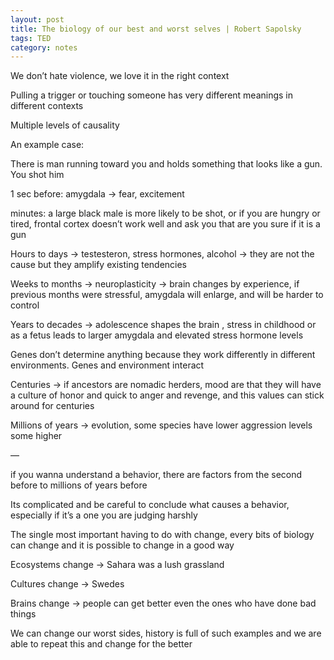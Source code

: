 ```yaml
---
layout: post
title: The biology of our best and worst selves | Robert Sapolsky
tags: TED
category: notes 
--- 
```


We don’t hate violence, we love it in the right context 

Pulling a trigger or touching someone has very different meanings in different contexts

Multiple levels of causality 

An example case:

There is man running toward you and holds something that looks like a gun. You shot him 

1 sec before: amygdala -> fear, excitement 

minutes: a large black male is more likely to be shot, or if you are hungry or tired, frontal cortex doesn’t work well and ask you that are you sure if it is a gun  

Hours to days -> testesteron, stress hormones, alcohol -> they are not the cause but they amplify existing tendencies 

Weeks to months -> neuroplasticity -> brain changes by experience, if previous months were stressful, amygdala will enlarge, and will be harder to control 

Years to decades -> adolescence shapes the brain , stress in childhood or as a fetus leads to larger amygdala and elevated stress hormone levels

Genes don’t determine anything because they work differently in different environments. Genes and environment interact 

Centuries -> if ancestors are nomadic herders, mood are that they will have a culture of honor and quick to anger and revenge, and this values can stick around for centuries 

Millions of years -> evolution, some species have lower aggression levels some higher 

—

if you wanna understand a behavior, there are factors from the second before to millions of years before 

Its complicated and be careful to conclude what causes a behavior, especially if it’s a one you are judging harshly 

The single most important having to do with change, every bits of biology can change and it is possible to change in a good way 

Ecosystems change -> Sahara was a lush grassland 

Cultures change -> Swedes 

Brains change -> people can get better even the ones who have done bad things 

We can change our worst sides, history is full of such examples and we are able to repeat this and change for the better 

